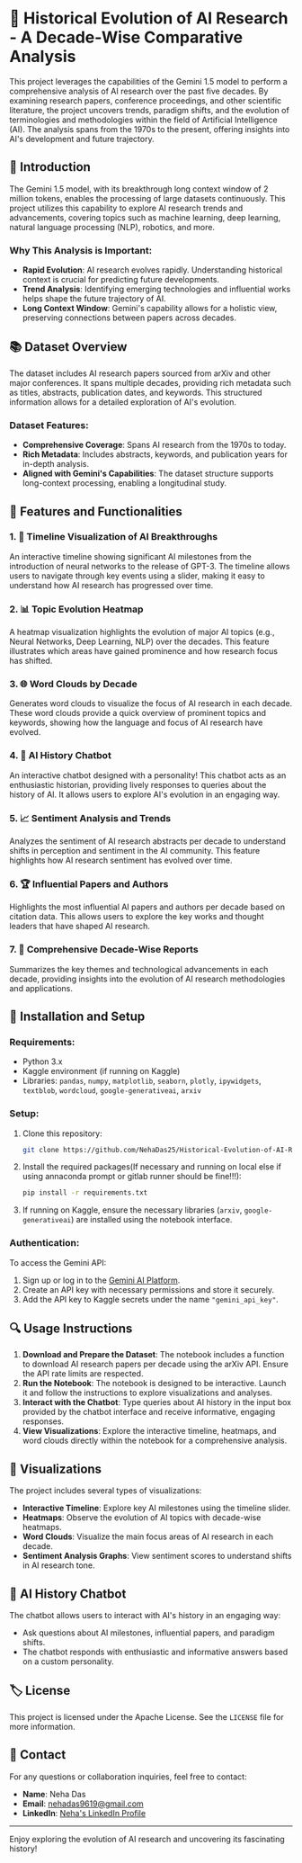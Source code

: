 # 📘 Historical Evolution of AI Research - A Decade-Wise Comparative Analysis

This project leverages the capabilities of the Gemini 1.5 model to perform a comprehensive analysis of AI research over the past five decades. By examining research papers, conference proceedings, and other scientific literature, the project uncovers trends, paradigm shifts, and the evolution of terminologies and methodologies within the field of Artificial Intelligence (AI). The analysis spans from the 1970s to the present, offering insights into AI's development and future trajectory.

## 📝 Introduction

The Gemini 1.5 model, with its breakthrough long context window of 2 million tokens, enables the processing of large datasets continuously. This project utilizes this capability to explore AI research trends and advancements, covering topics such as machine learning, deep learning, natural language processing (NLP), robotics, and more.

### Why This Analysis is Important:
- **Rapid Evolution**: AI research evolves rapidly. Understanding historical context is crucial for predicting future developments.
- **Trend Analysis**: Identifying emerging technologies and influential works helps shape the future trajectory of AI.
- **Long Context Window**: Gemini's capability allows for a holistic view, preserving connections between papers across decades.

## 📚 Dataset Overview

The dataset includes AI research papers sourced from arXiv and other major conferences. It spans multiple decades, providing rich metadata such as titles, abstracts, publication dates, and keywords. This structured information allows for a detailed exploration of AI's evolution.

### Dataset Features:
- **Comprehensive Coverage**: Spans AI research from the 1970s to today.
- **Rich Metadata**: Includes abstracts, keywords, and publication years for in-depth analysis.
- **Aligned with Gemini's Capabilities**: The dataset structure supports long-context processing, enabling a longitudinal study.

## 🧠 Features and Functionalities

### 1. 📅 **Timeline Visualization of AI Breakthroughs**
An interactive timeline showing significant AI milestones from the introduction of neural networks to the release of GPT-3. The timeline allows users to navigate through key events using a slider, making it easy to understand how AI research has progressed over time.

### 2. 📊 **Topic Evolution Heatmap**
A heatmap visualization highlights the evolution of major AI topics (e.g., Neural Networks, Deep Learning, NLP) over the decades. This feature illustrates which areas have gained prominence and how research focus has shifted.

### 3. 🌐 **Word Clouds by Decade**
Generates word clouds to visualize the focus of AI research in each decade. These word clouds provide a quick overview of prominent topics and keywords, showing how the language and focus of AI research have evolved.

### 4. 💬 **AI History Chatbot**
An interactive chatbot designed with a personality! This chatbot acts as an enthusiastic historian, providing lively responses to queries about the history of AI. It allows users to explore AI's evolution in an engaging way.

### 5. 📈 **Sentiment Analysis and Trends**
Analyzes the sentiment of AI research abstracts per decade to understand shifts in perception and sentiment in the AI community. This feature highlights how AI research sentiment has evolved over time.

### 6. 🏆 **Influential Papers and Authors**
Highlights the most influential AI papers and authors per decade based on citation data. This allows users to explore the key works and thought leaders that have shaped AI research.

### 7. 📑 **Comprehensive Decade-Wise Reports**
Summarizes the key themes and technological advancements in each decade, providing insights into the evolution of AI research methodologies and applications.

## 🚀 Installation and Setup

### Requirements:
- Python 3.x
- Kaggle environment (if running on Kaggle)
- Libraries: `pandas`, `numpy`, `matplotlib`, `seaborn`, `plotly`, `ipywidgets`, `textblob`, `wordcloud`, `google-generativeai`, `arxiv`

### Setup:
1. Clone this repository:
    ```bash
    git clone https://github.com/NehaDas25/Historical-Evolution-of-AI-Research---A-Decade-Wise-Comparative-Analysis.git
    ```
2. Install the required packages(If necessary and running on local else if using annaconda prompt or gitlab runner should be fine!!!):
    ```bash
    pip install -r requirements.txt
    ```
3. If running on Kaggle, ensure the necessary libraries (`arxiv`, `google-generativeai`) are installed using the notebook interface.

### Authentication:
To access the Gemini API:
1. Sign up or log in to the [Gemini AI Platform](https://gemini-ai.com).
2. Create an API key with necessary permissions and store it securely.
3. Add the API key to Kaggle secrets under the name `"gemini_api_key"`.

## 🔍 Usage Instructions

1. **Download and Prepare the Dataset**: The notebook includes a function to download AI research papers per decade using the arXiv API. Ensure the API rate limits are respected.
2. **Run the Notebook**: The notebook is designed to be interactive. Launch it and follow the instructions to explore visualizations and analyses.
3. **Interact with the Chatbot**: Type queries about AI history in the input box provided by the chatbot interface and receive informative, engaging responses.
4. **View Visualizations**: Explore the interactive timeline, heatmaps, and word clouds directly within the notebook for a comprehensive analysis.

## 🎨 Visualizations

The project includes several types of visualizations:
- **Interactive Timeline**: Explore key AI milestones using the timeline slider.
- **Heatmaps**: Observe the evolution of AI topics with decade-wise heatmaps.
- **Word Clouds**: Visualize the main focus areas of AI research in each decade.
- **Sentiment Analysis Graphs**: View sentiment scores to understand shifts in AI research tone.

## 🤖 AI History Chatbot

The chatbot allows users to interact with AI's history in an engaging way:
- Ask questions about AI milestones, influential papers, and paradigm shifts.
- The chatbot responds with enthusiastic and informative answers based on a custom personality.

## 🏷 License

This project is licensed under the Apache License. See the `LICENSE` file for more information.

## 📧 Contact

For any questions or collaboration inquiries, feel free to contact:
- **Name**: Neha Das
- **Email**: [nehadas9619@gmail.com](mailto:nehadas9619@gmail.com)
- **LinkedIn**: [Neha's LinkedIn Profile](https://www.linkedin.com/in/nehadas-96/)

---

Enjoy exploring the evolution of AI research and uncovering its fascinating history!

